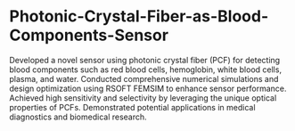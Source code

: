 # Photonic-Crystal-Fiber-as-Blood-Components-Sensor

Developed a novel sensor using photonic crystal fiber (PCF) for detecting blood components such as red blood cells, hemoglobin, white blood cells, plasma, and water.
Conducted comprehensive numerical simulations and design optimization using RSOFT FEMSIM to enhance sensor performance.
Achieved high sensitivity and selectivity by leveraging the unique optical properties of PCFs.
Demonstrated potential applications in medical diagnostics and biomedical research.
